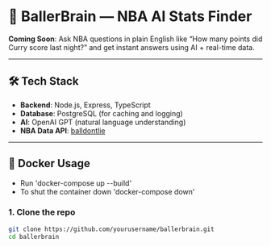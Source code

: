 # 🏀 BallerBrain — NBA AI Stats Finder

**Coming Soon**: Ask NBA questions in plain English like “How many points did Curry score last night?” and get instant answers using AI + real-time data.

---

## 🛠 Tech Stack

- **Backend**: Node.js, Express, TypeScript
- **Database**: PostgreSQL (for caching and logging)
- **AI**: OpenAI GPT (natural language understanding)
- **NBA Data API**: [balldontlie](https://www.balldontlie.io/)

---

## 🐳 Docker Usage
- Run 'docker-compose up --build'
- To shut the container down 'docker-compose down'

### 1. Clone the repo
```bash
git clone https://github.com/yourusername/ballerbrain.git
cd ballerbrain
